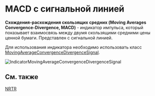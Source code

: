 # MACD с сигнальной линией

**Схождения\-расхождения скользящих средних (Moving Averages Convergence\-Divergence, MACD)** \- индикатор импульса, который показывает взаимосвязь между двумя скользящими средними цены ценной бумаги. Представлен с сигнальной линией. 

Для использования индикатора необходимо использовать класс [MovingAverageConvergenceDivergenceSignal](../api/StockSharp.Algo.Indicators.MovingAverageConvergenceDivergenceSignal.html). 

![IndicatorMovingAverageConvergenceDivergenceSignal](~/images/IndicatorMovingAverageConvergenceDivergenceSignal.png)

## См. также

[NRTR](IndicatorNickRypockTrailingReverse.md)
